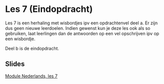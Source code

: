 # Les 7 \(Eindopdracht\)

Les 7 is een herhaling met wisbordjes ipv een opdrachtenvel deel a. Er zijn dus geen nieuwe leerdoelen. Indien gewenst kun je deze les ook als so gebruiken, laat leerlingen dan de antwoorden op een vel opschrijven ipv op een wisbordje.

Deel b is de eindopdracht.

## Slides

[Module Nederlands, les 7](https://slides.com/felienne/pidk-m1-l7a#/)



